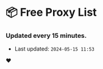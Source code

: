 # :package: Free Proxy List
### Updated every 15 minutes.

- Last updated: `2024-05-15 11:53`

:heart:
